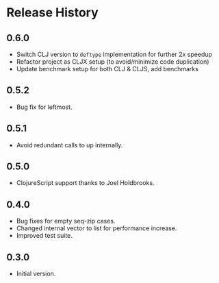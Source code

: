 # Release History

## 0.6.0

* Switch CLJ version to `deftype` implementation for further 2x speedup
* Refactor project as CLJX setup (to avoid/minimize code duplication)
* Update benchmark setup for both CLJ & CLJS, add benchmarks

## 0.5.2

* Bug fix for leftmost.

## 0.5.1

* Avoid redundant calls to up internally.

## 0.5.0

* ClojureScript support thanks to Joel Holdbrooks.

## 0.4.0

* Bug fixes for empty seq-zip cases.
* Changed internal vector to list for performance increase.
* Improved test suite.

## 0.3.0

* Initial version.
